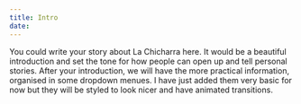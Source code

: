 ```yaml
---
title: Intro
date: 
---
```

You could write your story about La Chicharra here. It would be a beautiful introduction and set the tone for how people can open up and tell personal stories. After your introduction, we will have the more practical information, organised in some dropdown menues. I have just added them very basic for now but they will be styled to look nicer and have animated transitions.

